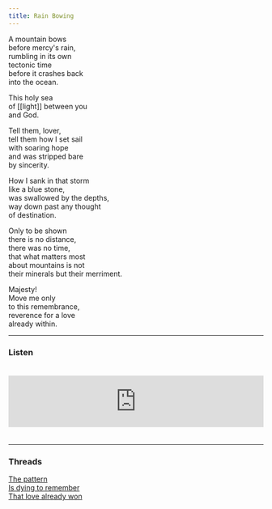 ```yaml
---
title: Rain Bowing
---
```


A mountain bows  
before mercy's rain,  
rumbling in its own  
tectonic time  
before it crashes back  
into the ocean.  
  
This holy sea  
of [[light]] between you  
and God.  
  
Tell them, lover,  
tell them how I set sail  
with soaring hope  
and was stripped bare  
by sincerity.  
  
How I sank in that storm  
like a blue stone,   
was swallowed by the depths,  
way down past any thought  
of destination.  
  
Only to be shown  
there is no distance,  
there was no time,  
that what matters most  
about mountains is not  
their minerals but their merriment.  
  
Majesty!  
Move me only  
to this remembrance,  
reverence for a love  
already within.  

---  

### Listen

<iframe src="https://anchor.fm/andy-tudhope/embed/episodes/Rain-Bowing-enui95" height="102px" width="100%" style="margin: 20px 0px;" frameborder="0" scrolling="no"></iframe>

---  

### Threads  

<a href="https://thebluebook.co.za/canto-xiv/pattern.html" target="_blank">The pattern</a><br/>
<a href="https://living.thebluebook.co.za/responsibility/dying_to_remember.html" target="_blank">Is dying to remember</a><br/>
<a href="https://dyeing.thebluebook.co.za/?stackedPages=%2Fbe" target="_blank">That love already won</a><br/>

